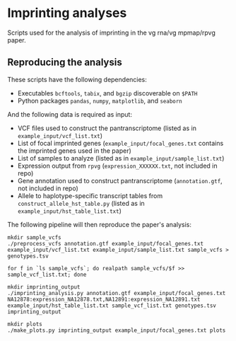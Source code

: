 # Imprinting analyses

Scripts used for the analysis of imprinting in the vg rna/vg mpmap/rpvg paper.

## Reproducing the analysis

These scripts have the following dependencies:

* Executables `bcftools`, `tabix`, and `bgzip` discoverable on `$PATH`
* Python packages `pandas`, `numpy`, `matplotlib`, and `seaborn`

And the following data is required as input:

* VCF files used to construct the pantranscriptome (listed as in `example_input/vcf_list.txt`)
* List of focal imprinted genes (`example_input/focal_genes.txt` contains the imprinted genes used in the paper)
* List of samples to analyze (listed as in `example_input/sample_list.txt`)
* Expression output from `rpvg` (`expression_XXXXXX.txt`, not included in repo)
* Gene annotation used to construct pantranscriptome (`annotation.gtf`, not included in repo)
* Allele to haplotype-specific transcript tables from `construct_allele_hst_table.py` (listed as in `example_input/hst_table_list.txt`)

The following pipeline will then reproduce the paper's analysis:

	mkdir sample_vcfs
	./preprocess_vcfs annotation.gtf example_input/focal_genes.txt example_input/vcf_list.txt example_input/sample_list.txt sample_vcfs > genotypes.tsv
	
	for f in `ls sample_vcfs`; do realpath sample_vcfs/$f >> sample_vcf_list.txt; done
	
	mkdir imprinting_output
	./imprinting_analysis.py annotation.gtf example_input/focal_genes.txt NA12878:expression_NA12878.txt,NA12891:expression_NA12891.txt example_input/hst_table_list.txt sample_vcf_list.txt genotypes.tsv imprinting_output
	
	mkdir plots
	./make_plots.py imprinting_output example_input/focal_genes.txt plots